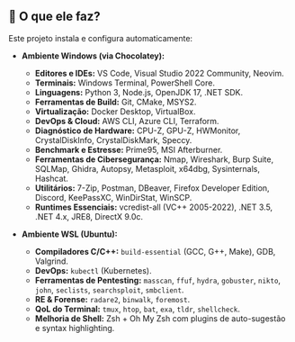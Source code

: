 ## 🚀 O que ele faz?

Este projeto instala e configura automaticamente:

* **Ambiente Windows (via Chocolatey):**
    * **Editores e IDEs:** VS Code, Visual Studio 2022 Community, Neovim.
    * **Terminais:** Windows Terminal, PowerShell Core.
    * **Linguagens:** Python 3, Node.js, OpenJDK 17, .NET SDK.
    * **Ferramentas de Build:** Git, CMake, MSYS2.
    * **Virtualização:** Docker Desktop, VirtualBox.
    * **DevOps & Cloud:** AWS CLI, Azure CLI, Terraform.
    * **Diagnóstico de Hardware:** CPU-Z, GPU-Z, HWMonitor, CrystalDiskInfo, CrystalDiskMark, Speccy.
    * **Benchmark e Estresse:** Prime95, MSI Afterburner.
    * **Ferramentas de Cibersegurança:** Nmap, Wireshark, Burp Suite, SQLMap, Ghidra, Autopsy, Metasploit, x64dbg, Sysinternals, Hashcat.
    * **Utilitários:** 7-Zip, Postman, DBeaver, Firefox Developer Edition, Discord, KeePassXC, WinDirStat, WinSCP.
    * **Runtimes Essenciais:** vcredist-all (VC++ 2005-2022), .NET 3.5, .NET 4.x, JRE8, DirectX 9.0c.

* **Ambiente WSL (Ubuntu):**
    * **Compiladores C/C++:** `build-essential` (GCC, G++, Make), GDB, Valgrind.
    * **DevOps:** `kubectl` (Kubernetes).
    * **Ferramentas de Pentesting:** `masscan`, `ffuf`, `hydra`, `gobuster`, `nikto`, `john`, `seclists`, `searchsploit`, `smbclient`.
    * **RE & Forense:** `radare2`, `binwalk`, `foremost`.
    * **QoL do Terminal:** `tmux`, `htop`, `bat`, `exa`, `tldr`, `shellcheck`.
    * **Melhoria de Shell:** Zsh + Oh My Zsh com plugins de auto-sugestão e syntax highlighting.